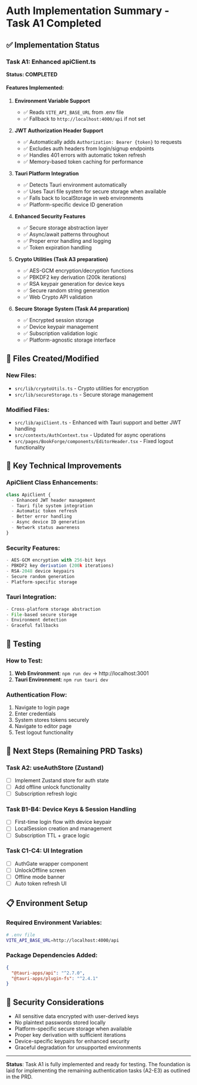 # Auth Implementation Summary - Task A1 Completed

## ✅ Implementation Status

### Task A1: Enhanced apiClient.ts 
**Status: COMPLETED**

#### Features Implemented:

1. **Environment Variable Support**
   - ✅ Reads `VITE_API_BASE_URL` from .env file
   - ✅ Fallback to `http://localhost:4000/api` if not set

2. **JWT Authorization Header Support**
   - ✅ Automatically adds `Authorization: Bearer {token}` to requests
   - ✅ Excludes auth headers from login/signup endpoints
   - ✅ Handles 401 errors with automatic token refresh
   - ✅ Memory-based token caching for performance

3. **Tauri Platform Integration**
   - ✅ Detects Tauri environment automatically
   - ✅ Uses Tauri file system for secure storage when available
   - ✅ Falls back to localStorage in web environments
   - ✅ Platform-specific device ID generation

4. **Enhanced Security Features**
   - ✅ Secure storage abstraction layer
   - ✅ Async/await patterns throughout
   - ✅ Proper error handling and logging
   - ✅ Token expiration handling

5. **Crypto Utilities (Task A3 preparation)**
   - ✅ AES-GCM encryption/decryption functions
   - ✅ PBKDF2 key derivation (200k iterations)
   - ✅ RSA keypair generation for device keys
   - ✅ Secure random string generation
   - ✅ Web Crypto API validation

6. **Secure Storage System (Task A4 preparation)**
   - ✅ Encrypted session storage
   - ✅ Device keypair management
   - ✅ Subscription validation logic
   - ✅ Platform-agnostic storage interface

## 📁 Files Created/Modified

### New Files:
- `src/lib/cryptoUtils.ts` - Crypto utilities for encryption
- `src/lib/secureStorage.ts` - Secure storage management

### Modified Files:
- `src/lib/apiClient.ts` - Enhanced with Tauri support and better JWT handling
- `src/contexts/AuthContext.tsx` - Updated for async operations
- `src/pages/BookForge/components/EditorHeader.tsx` - Fixed logout functionality

## 🔧 Key Technical Improvements

### ApiClient Class Enhancements:
```typescript
class ApiClient {
  - Enhanced JWT header management
  - Tauri file system integration
  - Automatic token refresh
  - Better error handling
  - Async device ID generation
  - Network status awareness
}
```

### Security Features:
```typescript
- AES-GCM encryption with 256-bit keys
- PBKDF2 key derivation (200k iterations)
- RSA-2048 device keypairs
- Secure random generation
- Platform-specific storage
```

### Tauri Integration:
```typescript
- Cross-platform storage abstraction
- File-based secure storage
- Environment detection
- Graceful fallbacks
```

## 🧪 Testing

### How to Test:
1. **Web Environment**: `npm run dev` → http://localhost:3001
2. **Tauri Environment**: `npm run tauri dev`

### Authentication Flow:
1. Navigate to login page
2. Enter credentials  
3. System stores tokens securely
4. Navigate to editor page
5. Test logout functionality

## 🚀 Next Steps (Remaining PRD Tasks)

### Task A2: useAuthStore (Zustand)
- [ ] Implement Zustand store for auth state
- [ ] Add offline unlock functionality
- [ ] Subscription refresh logic

### Task B1-B4: Device Keys & Session Handling
- [ ] First-time login flow with device keypair
- [ ] LocalSession creation and management
- [ ] Subscription TTL + grace logic

### Task C1-C4: UI Integration
- [ ] AuthGate wrapper component
- [ ] UnlockOffline screen
- [ ] Offline mode banner
- [ ] Auto token refresh UI

## 📋 Environment Setup

### Required Environment Variables:
```bash
# .env file
VITE_API_BASE_URL=http://localhost:4000/api
```

### Package Dependencies Added:
```json
{
  "@tauri-apps/api": "^2.7.0",
  "@tauri-apps/plugin-fs": "^2.4.1"
}
```

## 🔐 Security Considerations

- All sensitive data encrypted with user-derived keys
- No plaintext passwords stored locally
- Platform-specific secure storage when available
- Proper key derivation with sufficient iterations
- Device-specific keypairs for enhanced security
- Graceful degradation for unsupported environments

---

**Status**: Task A1 is fully implemented and ready for testing. The foundation is laid for implementing the remaining authentication tasks (A2-E3) as outlined in the PRD.
